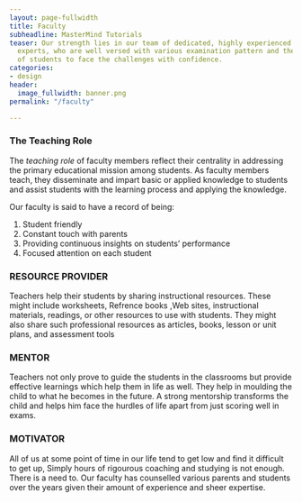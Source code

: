 ```yaml
---
layout: page-fullwidth
title: Faculty
subheadline: MasterMind Tutorials
teaser: Our strength lies in our team of dedicated, highly experienced and specialized
  experts, who are well versed with various examination pattern and the requirement
  of students to face the challenges with confidence.
categories:
- design
header:
  image_fullwidth: banner.png
permalink: "/faculty"

---
```

### The Teaching Role

The _teaching role_ of faculty members reflect their centrality in addressing the primary educational mission among students. As faculty members teach, they disseminate and impart basic or applied knowledge to students and assist students with the learning process and applying the knowledge.

Our faculty is said to have a record of being:

1. Student friendly
2. Constant touch with parents
3. Providing continuous insights on students’ performance
4. Focused attention on each student

### RESOURCE PROVIDER

Teachers help their students by sharing instructional resources. These might include worksheets, Refrence books ,Web sites, instructional materials, readings, or other resources to use with students. They might also share such professional resources as articles, books, lesson or unit plans, and assessment tools

### MENTOR

Teachers not only prove to guide the students in the classrooms but provide effective learnings which help them in life as well. They help in moulding the child to what he becomes in the future. A strong mentorship transforms the child and helps him face the hurdles of life apart from just scoring well in exams.

### MOTIVATOR

All of us at some point of time in our life tend to get low and find it difficult to get up, Simply hours of rigourous coaching and studying is not enough. There is a need to. Our faculty has counselled various parents and students over the years given their amount of experience and sheer expertise.